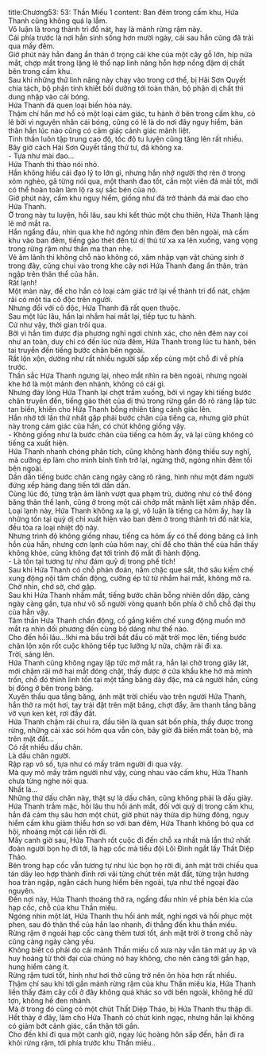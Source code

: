 title:Chương53: 53: Thần Miếu 1
content:
Ban đêm trong cấm khu, Hứa Thanh cũng không quá lạ lẫm.<br>Vô luận là trong thành trì đổ nát, hay là mảnh rừng rậm này.<br>Cái phía trước là nơi hắn sinh sống hơn mười ngày, cái sau hắn cũng đã trải qua mấy đêm.<br>Giờ phút này hắn đang ẩn thân ở trọng cái khe của một cây gỗ lớn, híp nửa mắt, chợp mắt trong lặng lẽ thổ nạp linh năng hỗn hợp nồng đậm dị chất bên trong cấm khu.<br>Sau khi những thứ linh năng này chạy vào trong cơ thể, bị Hải Sơn Quyết chia tách, bộ phận tinh khiết bồi dưỡng tới toàn thân, bộ phận dị chất thì dung nhập vào cái bóng.<br>Hứa Thanh đã quen loại biến hóa này.<br>Thậm chí hắn mơ hồ có một loại cảm giác, tu hành ở bên trong cấm khu, có lẽ bởi vì nguyên nhân cái bóng, cũng có lẽ là do nơi đây nguy hiểm, bản thân hắn lúc nào cũng có cảm giác cảnh giác mãnh liệt.<br>Tinh thần luôn tập trung cao độ, tốc độ tu luyện cũng tăng lên rất nhiều.<br>Bây giờ cách Hải Sơn Quyết tầng thứ tư, đã không xa.<br>- Tựa như mài đao...<br>Hứa Thanh thì thào nói nhỏ.<br>Hắn không hiểu cái đạo lý to lớn gì, nhưng hắn nhớ người thợ rèn ở trong xóm nghèo, gã từng nói qua, một thanh đao tốt, cần một viên đá mài tốt, mới có thể hoàn toàn làm lộ ra sự sắc bén của nó.<br>Giờ phút này, cấm khu nguy hiểm, giống như đã trở thành đá mài đao cho Hứa Thanh.<br>Ở trong này tu luyện, hồi lâu, sau khi kết thúc một chu thiên, Hứa Thanh lặng lẽ mở mắt ra.<br>Hắn ngẩng đầu, nhìn qua khe hở ngóng nhìn đêm đen bên ngoài, mà cấm khu vào ban đêm, tiếng gào thét đến từ dị thú từ xa xa lên xuống, vang vọng trong rừng rậm như thần ma than nhẹ.<br>Vẻ âm lãnh thì không chỗ nào không có, xâm nhập vạn vật chúng sinh ở trong đây, cũng chui vào trong khe cây nơi Hứa Thanh đang ẩn thân, tràn ngập trên thân thể của hắn.<br>Rất lạnh!<br>Một màn này, để cho hắn có loại cảm giác trở lại về thành trì đổ nát, chậm rãi có một tia cô độc trên người.<br>Nhưng đối với cô độc, Hứa Thanh đã rất quen thuộc.<br>Sau một lúc lâu, hắn lại nhắm hai mắt lại, tiếp tục tu hành.<br>Cứ như vậy, thời gian trôi qua.<br>Bởi vì hắn tìm được địa phương nghỉ ngơi chính xác, cho nên đêm nay coi như an toàn, duy chỉ có đến lúc nửa đêm, Hứa Thanh trong lúc tu hành, bên tai truyền đến tiếng bước chân bên ngoài.<br>Rất lộn xộn, dường như rất nhiều người sắp xếp cùng một chỗ đi về phía trước.<br>Thần sắc Hứa Thanh ngưng lại, nheo mắt nhìn ra bên ngoài, nhưng ngoài khe hở là một mảnh đen nhánh, không có cái gì.<br>Nhưng đáy lòng Hứa Thanh lại chợt trầm xuống, bởi vì ngay khi tiếng bước chân truyền đến, tiếng gào thét của dị thú trong rừng gần đó rõ ràng lập tức tan biến, khiến cho Hứa Thanh bỗng nhiên tăng cảnh giác lên.<br>Hắn nhớ tới lần thứ nhất gặp phải bước chân của tiếng ca, nhưng giờ phút này trong cảm giác của hắn, có chút không giống vậy.<br>- Không giống như là bước chân của tiếng ca hôm ấy, vả lại cũng không có tiếng ca xuất hiện.<br>Hứa Thanh nhanh chóng phân tích, cũng không hành động thiếu suy nghĩ, mà cưỡng ép làm cho mình bình tĩnh trở lại, ngừng thở, ngóng nhìn đêm tối bên ngoài.<br>Dần dần tiếng bước chân càng ngày càng rõ ràng, hình như một đám người đứng xếp hàng đang tiến tới dần dần.<br>Cùng lúc đó, từng trận âm lãnh vượt qua phạm trù, dường như có thể đóng băng thân thể lạnh, cũng ở trong một cái chớp mắt mãnh liệt xâm nhập đến.<br>Loại lạnh này, Hứa Thanh không xa lạ gì, vô luận là tiếng ca hôm ấy, hay là những tồn tại quỷ dị chỉ xuất hiện vào ban đêm ở trong thành trì đổ nát kia, đều tỏa ra loại nhiệt độ này.<br>Nhưng trình độ không giống nhau, tiếng ca hôm ấy có thể đóng băng cả linh hồn của hắn, nhưng cơn lạnh của hôm nay, chỉ để cho thân thể của hắn thấy không khỏe, cũng không đạt tới trình độ mất đi hành động.<br>- Là tồn tại tương tự như đám quỷ dị trong phế tích!<br>Sau khi Hứa Thanh có chỗ phán đoán, nắm chặc que sắt, thở sâu kiềm chế xung động nội tâm chấn động, cưỡng ép từ từ nhắm hai mắt, không mở ra.<br>Chớ nhìn, chớ sờ, chớ gặp.<br>Sau khi Hứa Thanh nhắm mắt, tiếng bước chân bỗng nhiên dồn dập, càng ngày càng gần, tựa như vô số người vòng quanh bốn phía ở chỗ chỗ đại thụ của hắn vậy.<br>Tâm thần Hứa Thanh chấn động, cố gắng kiềm chế xung động muốn mở mắt ra nhìn đối phương đến cùng bộ dáng như thế nào.<br>Cho đến hồi lâu...!khi mà bầu trời bắt đầu có mặt trời mọc lên, tiếng bước chân lộn xộn rốt cuộc không tiếp tục lưỡng lự nữa, chậm rãi đi xa.<br>Trời, sáng lên.<br>Hứa Thanh cũng không ngay lập tức mở mắt ra, hắn lại chờ trong giây lát, mới chậm rãi mở hai mắt đóng chặt, thấy được ở cửa khẩu khe hở mà mình trốn, chỗ đó thình lình tồn tại một tầng băng dày đặc, mà cả người hắn, cũng bị đóng ở bên trong băng.<br>Xuyên thấu qua tầng băng, ánh mặt trời chiếu vào trên người Hứa Thanh, hắn thở ra một hơi, tay trái đặt trên mặt băng, chợt đẩy, âm thanh tầng băng vỡ vụn ken két, rơi đầy đất.<br>Hứa Thanh chậm rãi chui ra, đầu tiên là quan sát bốn phía, thấy được trong rừng, những cái xác sói hôm qua vẫn còn, bây giờ đã biến mất toàn bộ, mà trên mặt đất...<br>Có rất nhiều dấu chân.<br>Là dấu chân người.<br>Rập rạp vô số, tựa như có mấy trăm người đi qua vậy.<br>Mà quy mô mấy trăm người như vậy, cùng nhau vào cấm khu, Hứa Thanh chưa từng nghe nói qua.<br>Nhất là...<br>Những thứ dấu chân này, thật sự là dấu chân, cũng không phải là dấu giày.<br>Hứa Thanh trầm mặc, hồi lâu thu hồi ánh mắt, đối với quỷ dị trong cấm khu, hắn đã cảm thụ sâu hơn một chút, giờ phút này thừa dịp hừng đông, nguy hiểm cấm khu giảm thiểu hơn so với ban đêm, Hứa Thanh không bỏ qua cơ hội, nhoáng một cái liền rời đi.<br>Mấy canh giờ sau, Hứa Thanh rốt cuộc đi đến chỗ xa nhất mà lần thứ nhất đoàn người bọn họ đi tới, là hạp cốc mà tiểu đội Lôi Đình ngắt lấy Thất Diệp Thảo.<br>Bên trong hạp cốc vẫn tương tự như lúc bọn họ rời đi, ánh mặt trời chiếu qua tán dây leo hợp thành đỉnh rơi vãi từng chút trên mặt đất, từng trận hương hoa tràn ngập, ngăn cách hung hiểm bên ngoài, tựa như thế ngoại đào nguyên.<br>Đến nơi này, Hứa Thanh thoáng thở ra, ngẩng đầu nhìn về phía bên kia của hạp cốc, chỗ của khu Thần miếu.<br>Ngóng nhìn một lát, Hứa Thanh thu hồi ánh mắt, nghỉ ngơi và hồi phục một phen, sau đó thân thể của hắn lao nhanh, đi thẳng đến khu thần miếu.<br>Rừng rậm ở ngoài hạp cốc càng thêm tươi tốt, ánh mặt trời ở trong chỗ này cũng càng ngày càng yếu.<br>Không biết có phải do cái mảnh Thần miếu cổ xưa này vẫn tản mát uy áp và huy hoàng từ thời đại của chúng nó hay không, cho nên càng tới gần hạp, hung hiểm càng ít.<br>Rừng rậm tươi tốt, hình như hơi thở cũng trở nên ôn hòa hơn rất nhiều.<br>Thậm chí sau khi tới gần mảnh rừng rậm của khu Thần miếu kia, Hứa Thanh liền thấy đám cây cối ở đây không quá khác so với bên ngoài, không hề dữ tợn, không hề đen nhánh.<br>Mà ở trong đó cũng có một chút Thất Diệp Thảo, bị Hứa Thanh thu thập đi.<br>Hết thảy ở đây, làm cho Hứa Thanh có chút kinh ngạc, nhưng hắn lại không có giảm bớt cảnh giác, cẩn thận tới gần.<br>Cho đến khi đi qua một canh giờ, ngay lúc hoàng hôn sắp đến, hắn đi ra khỏi rừng rậm, tới phía trước khu Thần miếu..<br>